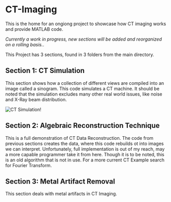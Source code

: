 # CT-Imaging
This is the home for an ongiong project to showcase how CT imaging works and provide MATLAB code.

<em>Currently a work in progress, new sections will be added and reorganized on a rolling basis.</em>.

This Project has 3 sections, found in 3 folders from the main directory.

## Section 1: CT Simulation

This section shows how a collection of different views are compiled into an image called a sinogram. This code simulates a CT machine. It should be noted that the simulation excludes many other real world issues, like noise and X-Ray beam distribution.

![CT Simulation!](https://github.com/cgrundman/CT-Imaging/blob/main/1_ct_simulation/figures/ct_machine_geometry.gif)

## Section 2: Algebraic Reconstruction Technique

This is a full demonstration of CT Data Reconstruction. The code from previous sections creates the data, where this code rebuilds ot into images we can interpret. Unfortunately, full implementation is out of my reach, may a more capable programmer take it from here. Though it is to be noted, this is an old algorithm that is not in use. For a more current CT Example search for Fourier Transform.

## Section 3: Metal Artifact Removal

This section deals with metal artifacts in CT Imaging. 
